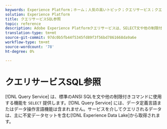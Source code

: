 ```yaml
---
keywords: Experience Platform；ホーム；人気の高いトピック；クエリサービス；クエリサービス；sql;sql参照；
solution: Experience Platform
title: クエリサービスSQL参照
topic: reference
description: Adobe Experience Platformクエリサービスは、SELECT文や他の制限付きコマンドに標準のANSI SQLを使用する機能を提供します。
translation-type: tm+mt
source-git-commit: 97dc0b5fb44f5345fd89f3f56bd7861668da9a6e
workflow-type: tm+mt
source-wordcount: '78'
ht-degree: 0%

---
```



# クエリサービスSQL参照

[!DNL Query Service] は、標準のANSI SQLを文や他の制限付きコマンドに使用する機能を `SELECT` 提供します。[!DNL Query Service] には、データ定義言語またはデータ操作言語機能は含まれません。サービスを介してクエリされるデータは、主に不変データセットを含む[!DNL Experience Data Lake]から取得されます。
